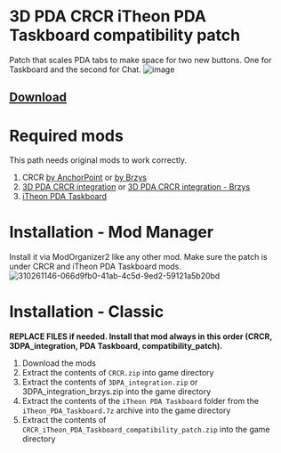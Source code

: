 # 3D PDA CRCR iTheon PDA Taskboard compatibility patch 
Patch that scales PDA tabs to make space for two new buttons. One for Taskboard and the second for Chat.
![image](https://github.com/user-attachments/assets/cafbb53f-d92d-46a2-9971-b48194f3a03d)

## [Download](https://github.com/Monolith-Innovation-Labs/3d-crcr-itheon-pda-taskboard-compatibility-patch/releases)

# Required mods
This path needs original mods to work correctly.
1. CRCR [by AnchorPoint](https://github.com/itsAnchorpoint/Chernobyl-Relay-Chat-Rebirth) or [by Brzys](https://github.com/8r2y5/Chernobyl-Relay-Chat-Rebirth)
2. [3D PDA CRCR integration]() or [3D PDA CRCR integration - Brzys](https://github.com/Monolith-Innovation-Labs/crcr-3dpda-brzys)
3. [iTheon PDA Taskboard ](https://www.moddb.com/mods/stalker-anomaly/addons/itheons-pda-taskboard)

# Installation - Mod Manager
Install it via ModOrganizer2 like any other mod.
Make sure the patch is under CRCR and iTheon PDA Taskboard mods.
![310261146-066d9fb0-41ab-4c5d-9ed2-59121a5b20bd](https://github.com/user-attachments/assets/d1471f42-c82e-4554-9bde-b0db762641d2)

# Installation - Classic
**REPLACE FILES if needed. Install that mod always in this order (CRCR, 3DPA_integration, PDA Taskboard, compatibility_patch).**
1. Download the mods
2. Extract the contents of `CRCR.zip` into  game directory
3. Extract the contents of `3DPA_integration.zip` or 3DPA_integration_brzys.zip into the game directory
4. Extract the contents of the `iTheon PDA Taskboard` folder from the `iTheon_PDA_Taskboard.7z` archive into the game directory
5. Extract the contents of `CRCR_iTheon_PDA_Taskboard_compatibility_patch.zip` into the game directory
